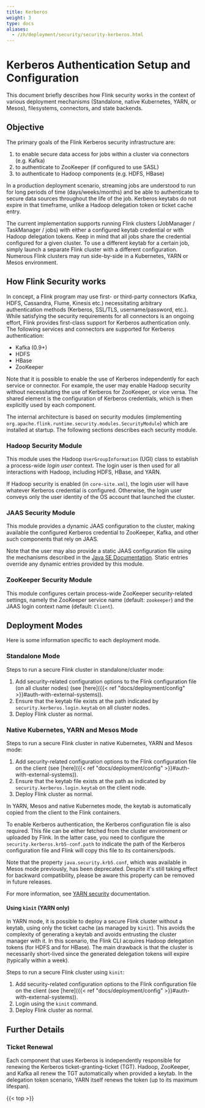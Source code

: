 ```yaml
---
title: Kerberos
weight: 3
type: docs
aliases:
  - /zh/deployment/security/security-kerberos.html
---
```

<!--
Licensed to the Apache Software Foundation (ASF) under one
or more contributor license agreements.  See the NOTICE file
distributed with this work for additional information
regarding copyright ownership.  The ASF licenses this file
to you under the Apache License, Version 2.0 (the
"License"); you may not use this file except in compliance
with the License.  You may obtain a copy of the License at

  http://www.apache.org/licenses/LICENSE-2.0

Unless required by applicable law or agreed to in writing,
software distributed under the License is distributed on an
"AS IS" BASIS, WITHOUT WARRANTIES OR CONDITIONS OF ANY
KIND, either express or implied.  See the License for the
specific language governing permissions and limitations
under the License.
-->

# Kerberos Authentication Setup and Configuration

This document briefly describes how Flink security works in the context of various deployment mechanisms (Standalone, native Kubernetes, YARN, or Mesos),
filesystems, connectors, and state backends.

## Objective
The primary goals of the Flink Kerberos security infrastructure are:

1. to enable secure data access for jobs within a cluster via connectors (e.g. Kafka)
2. to authenticate to ZooKeeper (if configured to use SASL)
3. to authenticate to Hadoop components (e.g. HDFS, HBase) 

In a production deployment scenario, streaming jobs are understood to run for long periods of time (days/weeks/months) and be able to authenticate to secure 
data sources throughout the life of the job.  Kerberos keytabs do not expire in that timeframe, unlike a Hadoop delegation token
or ticket cache entry.

The current implementation supports running Flink clusters (JobManager / TaskManager / jobs) with either a configured keytab credential
or with Hadoop delegation tokens.   Keep in mind that all jobs share the credential configured for a given cluster.   To use a different keytab
for a certain job, simply launch a separate Flink cluster with a different configuration.   Numerous Flink clusters may run side-by-side in a Kubernetes, YARN
or Mesos environment.

## How Flink Security works
In concept, a Flink program may use first- or third-party connectors (Kafka, HDFS, Cassandra, Flume, Kinesis etc.) necessitating arbitrary authentication methods (Kerberos, SSL/TLS, username/password, etc.).  While satisfying the security requirements for all connectors is an ongoing effort,
Flink provides first-class support for Kerberos authentication only.  The following services and connectors are supported for Kerberos authentication:

- Kafka (0.9+)
- HDFS
- HBase
- ZooKeeper

Note that it is possible to enable the use of Kerberos independently for each service or connector.  For example, the user may enable 
Hadoop security without necessitating the use of Kerberos for ZooKeeper, or vice versa.    The shared element is the configuration of 
Kerberos credentials, which is then explicitly used by each component.

The internal architecture is based on security modules (implementing `org.apache.flink.runtime.security.modules.SecurityModule`) which
are installed at startup.  The following sections describes each security module.

### Hadoop Security Module
This module uses the Hadoop `UserGroupInformation` (UGI) class to establish a process-wide *login user* context.   The login user is
then used for all interactions with Hadoop, including HDFS, HBase, and YARN.

If Hadoop security is enabled (in `core-site.xml`), the login user will have whatever Kerberos credential is configured.  Otherwise,
the login user conveys only the user identity of the OS account that launched the cluster.

### JAAS Security Module
This module provides a dynamic JAAS configuration to the cluster, making available the configured Kerberos credential to ZooKeeper,
Kafka, and other such components that rely on JAAS.

Note that the user may also provide a static JAAS configuration file using the mechanisms described in the [Java SE Documentation](http://docs.oracle.com/javase/7/docs/technotes/guides/security/jgss/tutorials/LoginConfigFile.html).   Static entries override any
dynamic entries provided by this module.

### ZooKeeper Security Module
This module configures certain process-wide ZooKeeper security-related settings, namely the ZooKeeper service name (default: `zookeeper`)
and the JAAS login context name (default: `Client`).

## Deployment Modes
Here is some information specific to each deployment mode.

### Standalone Mode

Steps to run a secure Flink cluster in standalone/cluster mode:

1. Add security-related configuration options to the Flink configuration file (on all cluster nodes) (see [here]({{< ref "docs/deployment/config" >}}#auth-with-external-systems)).
2. Ensure that the keytab file exists at the path indicated by `security.kerberos.login.keytab` on all cluster nodes.
3. Deploy Flink cluster as normal.

### Native Kubernetes, YARN and Mesos Mode

Steps to run a secure Flink cluster in native Kubernetes, YARN and Mesos mode:

1. Add security-related configuration options to the Flink configuration file on the client (see [here]({{< ref "docs/deployment/config" >}}#auth-with-external-systems)).
2. Ensure that the keytab file exists at the path as indicated by `security.kerberos.login.keytab` on the client node.
3. Deploy Flink cluster as normal.

In YARN, Mesos and native Kubernetes mode, the keytab is automatically copied from the client to the Flink containers.

To enable Kerberos authentication, the Kerberos configuration file is also required. This file can be either fetched from the cluster environment or uploaded by Flink. In the latter case, you need to configure the `security.kerberos.krb5-conf.path` to indicate the path of the Kerberos configuration file and Flink will copy this file to its containers/pods.

Note that the property `java.security.krb5.conf`, which was available in Mesos mode previously, has been deprecated. Despite it's still taking effect for backward compatibility, please be aware this property can be removed in future releases.

For more information, see <a href="https://github.com/apache/hadoop/blob/trunk/hadoop-yarn-project/hadoop-yarn/hadoop-yarn-site/src/site/markdown/YarnApplicationSecurity.md">YARN security</a> documentation.

#### Using `kinit` (YARN only)

In YARN mode, it is possible to deploy a secure Flink cluster without a keytab, using only the ticket cache (as managed by `kinit`).
This avoids the complexity of generating a keytab and avoids entrusting the cluster manager with it.  In this scenario, the Flink CLI acquires Hadoop delegation tokens (for HDFS and for HBase).
The main drawback is that the cluster is necessarily short-lived since the generated delegation tokens will expire (typically within a week).

Steps to run a secure Flink cluster using `kinit`:

1. Add security-related configuration options to the Flink configuration file on the client (see [here]({{< ref "docs/deployment/config" >}}#auth-with-external-systems)).
2. Login using the `kinit` command.
3. Deploy Flink cluster as normal.

## Further Details

### Ticket Renewal
Each component that uses Kerberos is independently responsible for renewing the Kerberos ticket-granting-ticket (TGT).
Hadoop, ZooKeeper, and Kafka all renew the TGT automatically when provided a keytab.  In the delegation token scenario,
YARN itself renews the token (up to its maximum lifespan).

{{< top >}}
